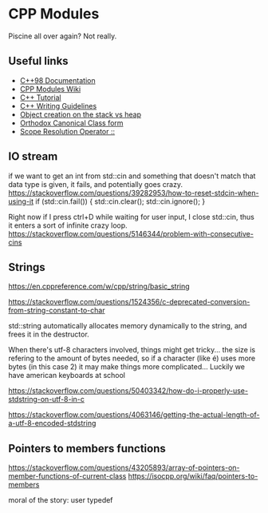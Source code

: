 # CPP Modules
Piscine all over again? Not really.

## Useful links
* [C++98 Documentation](https://www.cplusplus.com/doc/oldtutorial/)
* [CPP Modules Wiki](https://github.com/qingqingqingli/CPP/wiki)
* [C++ Tutorial](https://www.youtube.com/watch?v=yDkv5ypOfoU)
* [C++ Writing Guidelines](https://github.com/isocpp/CppCoreGuidelines/blob/master/CppCoreGuidelines.md)
* [Object creation on the stack vs heap](https://stackoverflow.com/questions/10157122/object-creation-on-the-stack-heap)
* [Orthodox Canonical Class form](https://www.francescmm.com/orthodox-canonical-class-form/)
* [Scope Resolution Operator ::](https://www.geeksforgeeks.org/scope-resolution-operator-in-c/)

## IO stream
if we want to get an int from std::cin and something that doesn't match that data type is given, it fails, and potentially goes crazy.
https://stackoverflow.com/questions/39282953/how-to-reset-stdcin-when-using-it
if (std::cin.fail())
{
	std::cin.clear();
	std::cin.ignore();
}

Right now if I press ctrl+D while waiting for user input, I close std::cin, thus it enters a sort of infinite crazy loop.
https://stackoverflow.com/questions/5146344/problem-with-consecutive-cins

## Strings
https://en.cppreference.com/w/cpp/string/basic_string

https://stackoverflow.com/questions/1524356/c-deprecated-conversion-from-string-constant-to-char

std::string automatically allocates memory dynamically to the string, and frees it in the destructor.

When there's utf-8 characters involved, things might get tricky... the size is refering to the amount of bytes needed, so if a character (like é) uses more bytes (in this case 2) it may make things more complicated... Luckily we have american keyboards at school

https://stackoverflow.com/questions/50403342/how-do-i-properly-use-stdstring-on-utf-8-in-c

https://stackoverflow.com/questions/4063146/getting-the-actual-length-of-a-utf-8-encoded-stdstring

## Pointers to members functions
https://stackoverflow.com/questions/43205893/array-of-pointers-on-member-functions-of-current-class
https://isocpp.org/wiki/faq/pointers-to-members

moral of the story: user typedef
